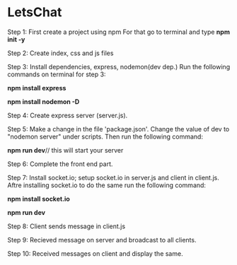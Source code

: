 # LetsChat
Step 1: First create a project using npm
For that go to terminal and type **npm init -y**

Step 2: Create index, css and js files

Step 3: Install dependencies, express, nodemon(dev dep.)
Run the following commands on terminal for step 3:

**npm install express**

**npm install nodemon -D**

Step 4: Create express server (server.js).

Step 5: Make a change in the file 'package.json'. Change the value of dev to "nodemon server" under scripts. Then run the following command:

**npm run dev**// this will start your server

Step 6: Complete the front end part.

Step 7: Install socket.io; setup socket.io in server.js and client in client.js. Aftre installing socket.io to do the same run the following command:

**npm install socket.io**

**npm run dev**

Step 8: Client sends message in client.js 

Step 9: Recieved message on server and broadcast to all clients.

Step 10: Received messages on client and display the same. 
